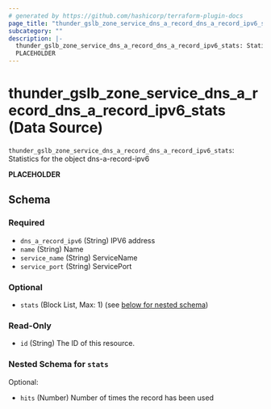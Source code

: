 ```yaml
---
# generated by https://github.com/hashicorp/terraform-plugin-docs
page_title: "thunder_gslb_zone_service_dns_a_record_dns_a_record_ipv6_stats Data Source - terraform-provider-thunder"
subcategory: ""
description: |-
  thunder_gslb_zone_service_dns_a_record_dns_a_record_ipv6_stats: Statistics for the object dns-a-record-ipv6
  PLACEHOLDER
---
```


# thunder_gslb_zone_service_dns_a_record_dns_a_record_ipv6_stats (Data Source)

`thunder_gslb_zone_service_dns_a_record_dns_a_record_ipv6_stats`: Statistics for the object dns-a-record-ipv6

__PLACEHOLDER__



<!-- schema generated by tfplugindocs -->
## Schema

### Required

- `dns_a_record_ipv6` (String) IPV6 address
- `name` (String) Name
- `service_name` (String) ServiceName
- `service_port` (String) ServicePort

### Optional

- `stats` (Block List, Max: 1) (see [below for nested schema](#nestedblock--stats))

### Read-Only

- `id` (String) The ID of this resource.

<a id="nestedblock--stats"></a>
### Nested Schema for `stats`

Optional:

- `hits` (Number) Number of times the record has been used


